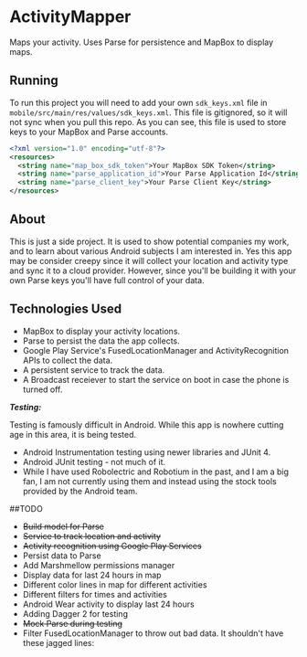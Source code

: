 # ActivityMapper
Maps your activity. Uses Parse for persistence and MapBox to display maps.

## Running
To run this project you will need to add your own ```sdk_keys.xml``` file in ```mobile/src/main/res/values/sdk_keys.xml```. This file is gitignored, so it will not sync when you pull this repo. As you can see, this file is used to store keys to your MapBox and Parse accounts.

```xml
<?xml version="1.0" encoding="utf-8"?>		
<resources>		
  <string name="map_box_sdk_token">Your MapBox SDK Token</string>		
  <string name="parse_application_id">Your Parse Application Id</string>		
  <string name="parse_client_key">Your Parse Client Key</string>		
</resources>
```

## About
This is just a side project. It is used to show potential companies my work, and to learn about various Android subjects I am interested in. Yes this app may be consider creepy since it will collect your location and activity type and sync it to a cloud provider. However, since you'll be building it with your own Parse keys you'll have full control of your data. 

## Technologies Used
- MapBox to display your activity locations.
- Parse to persist the data the app collects.
- Google Play Service's FusedLocationManager and ActivityRecognition APIs to collect the data.
- A persistent service to track the data.
- A Broadcast receiever to start the service on boot in case the phone is turned off.

***Testing:***

Testing is famously difficult in Android. While this app is nowhere cutting age in this area, it is being tested.
- Android Instrumentation testing using newer libraries and JUnit 4.
- Android JUnit testing - not much of it.
- While I have used Robolectric and Robotium in the past, and I am a big fan, I am not currently using them and instead using the stock tools provided by the Android team.

##TODO
- ~~Build model for Parse~~
- ~~Service to track location and activity~~
- ~~Activity recognition using Google Play Services~~
- Persist data to Parse
- Add Marshmellow permissions manager
- Display data for last 24 hours in map
- Different color lines in map for different activities
- Different filters for times and activities
- Android Wear activity to display last 24 hours
- Adding Dagger 2 for testing
- ~~Mock Parse during testing~~
- Filter FusedLocationManager to throw out bad data. It shouldn't have these jagged lines:

